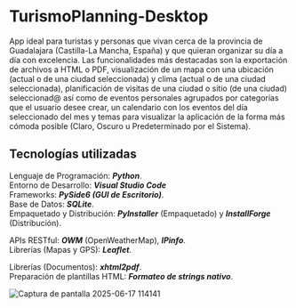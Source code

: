 # TurismoPlanning-Desktop

App ideal para turistas y personas que vivan cerca de la provincia de Guadalajara (Castilla-La Mancha, España) y que quieran organizar su día a día con excelencia. Las funcionalidades más destacadas son la exportación de archivos a HTML o PDF, visualización de un mapa con una ubicación (actual o de una ciudad seleccionada) y clima (actual o de una ciudad seleccionada), planificación de visitas de una ciudad o sitio (de una ciudad) seleccionad@ así como de eventos personales agrupados por categorías que el usuario desee crear, un calendario con los eventos del día seleccionado del mes y temas para visualizar la aplicación de la forma más cómoda posible (Claro, Oscuro u Predeterminado por el Sistema).

## Tecnologías utilizadas

Lenguaje de Programación: **_Python_**.  
Entorno de Desarrollo: **_Visual Studio Code_**  
Frameworks: **_PySide6 (GUI de Escritorio)_**.  
Base de Datos: **_SQLite_**.  
Empaquetado y Distribución: **_PyInstaller_** (Empaquetado) y **_InstallForge_** (Distribución).  
  
APIs RESTful: **_OWM_** (OpenWeatherMap), **_IPinfo_**.  
Librerías (Mapas y GPS): **_Leaflet_**.  

Librerías (Documentos): **_xhtml2pdf_**.  
Preparación de plantillas HTML: **_Formateo de strings nativo_**.  

![Captura de pantalla 2025-06-17 114141](https://github.com/user-attachments/assets/95c131f5-6936-4565-b80a-ff728e2d9d2c)
